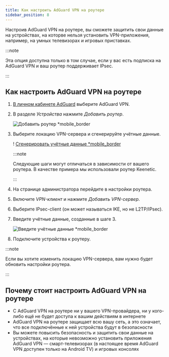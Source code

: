 ```yaml
---
title: Как настроить AdGuard VPN на роутере
sidebar_position: 8
---
```


Настроив AdGuard VPN на роутере, вы сможете защитить свои данные на устройствах, на которве нельзя установить VPN-приложения, например, на умных телевизорах и игровых приставках.

:::note

Эта опция доступна только в том случае, если у вас есть подписка на AdGuard VPN и ваш роутер поддерживает IPsec.

:::

## Как настроить AdGuard VPN на роутере

1. [В личном кабинете AdGuard](https://auth.adguard.com/login.html) выберите AdGuard VPN.

2. В разделе _Устройства_ нажмите _Добавить роутер_.

   ![Добавить роутер \*mobile\_border](https://cdn.adguardvpn.com/content/kb/vpn/general/2_year.jpg)

3. Выберите локацию VPN-сервера и сгенерируйте учётные данные.

   ! [Сгенерировать учётные данные \*mobile_border](https://cdn.adguardvpn.com/content/kb/vpn/general/configure_router.png)

   :::note

   Следующие шаги могут отличаться в зависимости от вашего роутера. В качестве примера мы использовали роутер Keenetic.

   :::

4. На странице администратора перейдите в настройки роутера.

5. Включите _VPN-клиент_ и нажмите _Добавить VPN-сервер_.

6. Выберите IPsec-client (он может называться IKE, но не L2TP/IPsec).

7. Введите учётные данные, созданные в шаге 3.

   ![Введите учётные данные \*mobile\_border](https://cdn.adguardvpn.com/content/kb/vpn/general/vpn_connection.jpg)

8. Подключите устройства к роутеру.

:::note

Если вы хотите изменить локацию VPN-сервера, вам нужно будет обновить настройки роутера.

:::

## Почему стоит настроить AdGuard VPN на роутере

- С AdGuard VPN на роутере ни у вашего VPN-провайдера, ни у кого-либо ещё не будет доступа к вашим действиям в интернете
- AdGuard VPN на роутере защищает всю вашу сеть, а это означает, что все подключённые к ней устройства будут в безопасности
- Вы можете повысить безопасность и защитить свои данные на устройствах, на которые невозможно установить приложения AdGuard VPN — смарт-телевизорах (в настоящее время AdGuard VPN доступен только на Android TV) и игровых консолях
